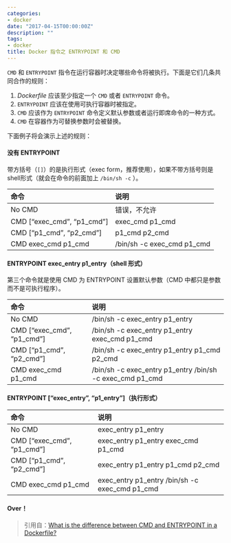 ```yaml
---
categories:
- docker
date: "2017-04-15T00:00:00Z"
description: ""
tags:
- docker
title: Docker 指令之 ENTRYPOINT 和 CMD
---
```


`CMD` 和 `ENTRYPOINT` 指令在运行容器时决定哪些命令将被执行。下面是它们几条共同合作的规则：

1. *Dockerfile* 应该至少指定一个 `CMD` 或者 `ENTRYPOINT` 命令。
2. `ENTRYPOINT` 应该在使用可执行容器时被指定。
3. `CMD` 应该作为 `ENTRYPOINT` 命令定义默认参数或者运行即席命令的一种方式。
4. `CMD` 在容器作为可替换参数时会被替换。

下面例子将会演示上述的规则：

#### 没有 ENTRYPOINT

带方括号（`[]`）的是执行形式（exec form，推荐使用），如果不带方括号则是shell形式（就会在命令的前面加上 `/bin/sh -c` ）。

| 命令                        | 说明                       |
|:---------------------------|:---------------------------|
| No CMD                     | 错误，不允许                 |
| CMD [“exec_cmd”, “p1_cmd”] | exec_cmd p1_cmd            |
| CMD [“p1_cmd”, “p2_cmd”]   | p1_cmd p2_cmd              |
| CMD exec_cmd p1_cmd        | /bin/sh -c exec_cmd p1_cmd |

#### ENTRYPOINT exec_entry p1_entry（shell 形式）

第三个命令就是使用 CMD 为 ENTRYPOINT 设置默认参数（CMD 中都只是参数而不是可执行程序）。

| 命令                        | 说明                                                     |
|:---------------------------|:---------------------------------------------------------|
| No CMD                     | /bin/sh -c exec_entry p1_entry                           |
| CMD [“exec_cmd”, “p1_cmd”] | /bin/sh -c exec_entry p1_entry exec_cmd p1_cmd           |
| CMD [“p1_cmd”, “p2_cmd”]   | /bin/sh -c exec_entry p1_entry p1_cmd p2_cmd             |
| CMD exec_cmd p1_cmd        | /bin/sh -c exec_entry p1_entry /bin/sh -c exec_cmd p1_cmd |

#### ENTRYPOINT [“exec_entry”, “p1_entry”]（执行形式）

| 命令                       | 说明                                            |
|:---------------------------|:-----------------------------------------------|
| No CMD                     | exec_entry p1_entry                            |
| CMD [“exec_cmd”, “p1_cmd”] | exec_entry p1_entry exec_cmd p1_cmd            |
| CMD [“p1_cmd”, “p2_cmd”]   | exec_entry p1_entry p1_cmd p2_cmd              |
| CMD exec_cmd p1_cmd        | exec_entry p1_entry /bin/sh -c exec_cmd p1_cmd |

#### Over！

> 引用自：[What is the difference between CMD and ENTRYPOINT in a Dockerfile?](http://stackoverflow.com/questions/21553353/what-is-the-difference-between-cmd-and-entrypoint-in-a-dockerfile/21558992#21558992)

